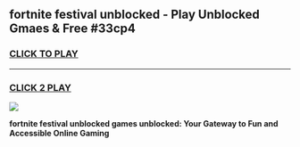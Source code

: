 
## fortnite festival unblocked - Play Unblocked Gmaes & Free #33cp4
<h3>
<a href="https://news.freeplayer.one?title=fortnite_festival_unblocked&ref=24F">CLICK TO PLAY</a></h3>
<hr>

<h3>
<a href="https://news.freeplayer.one?title=fortnite_festival_unblocked&ref=24F">CLICK 2 PLAY</a>
  
</h3>

<a href="https://news.freeplayer.one?title=fortnite_festival_unblocked&ref=24F/"><img src="https://clearcache.store/games.png"></a>


**fortnite festival unblocked games unblocked: Your Gateway to Fun and Accessible Online Gaming**
